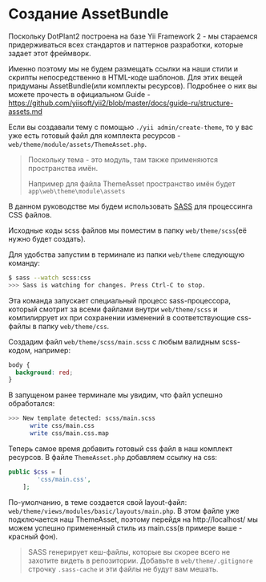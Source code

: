 # Создание AssetBundle

Поскольку DotPlant2 построена на базе Yii Framework 2 - мы стараемся придерживаться всех стандартов и паттернов разработки, которые задает этот фреймворк.

Именно поэтому мы не будем размещать ссылки на наши стили и скрипты непосредственно в HTML-коде шаблонов.
Для этих вещей придуманы AssetBundle(или комплекты ресурсов).
Подробнее о них вы можете прочесть в официальном Guide - https://github.com/yiisoft/yii2/blob/master/docs/guide-ru/structure-assets.md

Если вы создавали тему с помощью `./yii admin/create-theme`, то у вас уже есть готовый файл для комплекта ресурсов - `web/theme/module/assets/ThemeAsset.php`.

> Поскольку тема - это модуль, там также применяются пространства имён.
> 
> Например для файла ThemeAsset пространство имён будет `app\web\theme\module\assets`

В данном руководстве мы будем использовать [SASS](http://sass-lang.com/) для процессинга CSS файлов. 

Исходные коды scss файлов мы поместим в папку `web/theme/scss`(её нужно будет создать).

Для удобства запустим в терминале из папки `web/theme` следующую команду:

``` bash
$ sass --watch scss:css
>>> Sass is watching for changes. Press Ctrl-C to stop.
```

Эта команда запускает специальный процесс sass-процессора, который смотрит за всеми файлами внутри `web/theme/scss` и компилиррует их при сохранении изменений в соответствующие css-файлы в папку `web/theme/css`.

Создадим файл `web/theme/scss/main.scss` с любым валидным scss-кодом, например:

``` css
body {
  background: red;
}
```

В запущеном ранее терминале мы увидим, что файл успешно обработался:

``` bash
>>> New template detected: scss/main.scss
      write css/main.css
      write css/main.css.map
```

Теперь самое время добавить готовый css файл в наш комплект ресурсов. В файле `ThemeAsset.php` добавляем ссылку на css:

``` php
public $css = [
        'css/main.css',
    ];
```

По-умолчанию, в теме создается свой layout-файл: `web/theme/views/modules/basic/layouts/main.php`. В этом файле уже подключается наш ThemeAsset, поэтому перейдя на http://localhost/ мы можем успешно примененный стиль из main.css(в примере выше - красный фон).

> SASS генерирует кеш-файлы, которые вы скорее всего не захотите видеть в репозитории. Добавьте в `web/theme/.gitignore` строчку `.sass-cache` и эти файлы не будут вам мешать.
